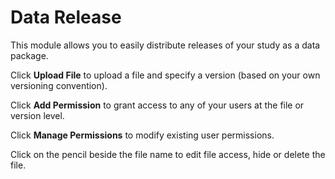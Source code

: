 # Data Release

This module allows you to easily distribute releases of your study as a data package. 

Click **Upload File** to upload a file and specify a version (based on your own versioning convention). 

Click **Add Permission** to grant access to any of your users at the file or version level. 

Click **Manage Permissions** to modify existing user permissions.

Click on the pencil beside the file name to edit file access, hide or delete the file.
